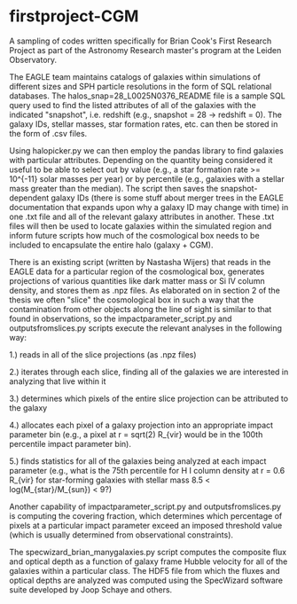 # firstproject-CGM
A sampling of codes written specifically for Brian Cook's First Research Project as part of the Astronomy Research master's program at the Leiden Observatory.

The EAGLE team maintains catalogs of galaxies within simulations of different sizes and SPH particle resolutions in the form of SQL relational databases. The halos_snap=28_L0025N0376_README file is a sample SQL query used to find the listed attributes of all of the galaxies with the indicated "snapshot", i.e. redshift (e.g., snapshot = 28 -> redshift = 0). The galaxy IDs, stellar masses, star formation rates, etc. can then be stored in the form of .csv files.

Using halopicker.py we can then employ the pandas library to find galaxies with particular attributes. Depending on the quantity being considered it useful to be able to select out by value (e.g., a star formation rate >= 10^{-11} solar masses per year) or by percentile (e.g., galaxies with a stellar mass greater than the median). The script then saves the snapshot-dependent galaxy IDs (there is some stuff about merger trees in the EAGLE documentation that expands upon why a galaxy ID may change with time) in one .txt file and all of the relevant galaxy attributes in another. These .txt files will then be used to locate galaxies within the simulated region and inform future scripts how much of the cosmological box needs to be included to encapsulate the entire halo (galaxy + CGM).

There is an existing script (written by Nastasha Wijers) that reads in the EAGLE data for a particular region of the cosmological box, generates projections of various quantities like dark matter mass or Si IV column density, and stores them as .npz files. As elaborated on in section 2 of the thesis we often "slice" the cosmological box in such a way that the contamination from other objects along the line of sight is similar to that found in observations, so the impactparameter_script.py and outputsfromslices.py scripts execute the relevant analyses in the following way:

1.) reads in all of the slice projections (as .npz files)

2.) iterates through each slice, finding all of the galaxies we are interested in analyzing that live within it

3.) determines which pixels of the entire slice projection can be attributed to the galaxy

4.) allocates each pixel of a galaxy projection into an appropriate impact parameter bin (e.g., a pixel at r = sqrt(2) R_{vir} would be in the 100th percentile impact parameter bin).

5.) finds statistics for all of the galaxies being analyzed at each impact parameter (e.g., what is the 75th percentile for H I       column density at r = 0.6 R_{vir} for star-forming galaxies with stellar mass 8.5 < log(M_{star}/M_{sun}) < 9?)

Another capability of impactparameter_script.py and outputsfromslices.py is computing the covering fraction, which determines which percentage of pixels at a particular impact parameter exceed an imposed threshold value (which is usually determined from observational constraints).

The specwizard_brian_manygalaxies.py script computes the composite flux and optical depth as a function of galaxy frame Hubble velocity for all of the galaxies within a particular class. The HDF5 file from which the fluxes and optical depths are analyzed was computed using the SpecWizard software suite developed by Joop Schaye and others.
